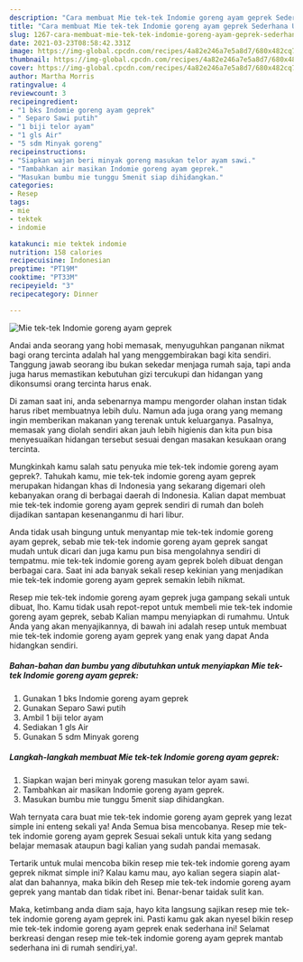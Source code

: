```yaml
---
description: "Cara membuat Mie tek-tek Indomie goreng ayam geprek Sederhana Untuk Jualan"
title: "Cara membuat Mie tek-tek Indomie goreng ayam geprek Sederhana Untuk Jualan"
slug: 1267-cara-membuat-mie-tek-tek-indomie-goreng-ayam-geprek-sederhana-untuk-jualan
date: 2021-03-23T08:58:42.331Z
image: https://img-global.cpcdn.com/recipes/4a82e246a7e5a8d7/680x482cq70/mie-tek-tek-indomie-goreng-ayam-geprek-foto-resep-utama.jpg
thumbnail: https://img-global.cpcdn.com/recipes/4a82e246a7e5a8d7/680x482cq70/mie-tek-tek-indomie-goreng-ayam-geprek-foto-resep-utama.jpg
cover: https://img-global.cpcdn.com/recipes/4a82e246a7e5a8d7/680x482cq70/mie-tek-tek-indomie-goreng-ayam-geprek-foto-resep-utama.jpg
author: Martha Morris
ratingvalue: 4
reviewcount: 3
recipeingredient:
- "1 bks Indomie goreng ayam geprek"
- " Separo Sawi putih"
- "1 biji telor ayam"
- "1 gls Air"
- "5 sdm Minyak goreng"
recipeinstructions:
- "Siapkan wajan beri minyak goreng masukan telor ayam sawi."
- "Tambahkan air masikan Indomie goreng ayam geprek."
- "Masukan bumbu mie tunggu 5menit siap dihidangkan."
categories:
- Resep
tags:
- mie
- tektek
- indomie

katakunci: mie tektek indomie 
nutrition: 158 calories
recipecuisine: Indonesian
preptime: "PT19M"
cooktime: "PT33M"
recipeyield: "3"
recipecategory: Dinner

---
```



![Mie tek-tek Indomie goreng ayam geprek](https://img-global.cpcdn.com/recipes/4a82e246a7e5a8d7/680x482cq70/mie-tek-tek-indomie-goreng-ayam-geprek-foto-resep-utama.jpg)

Andai anda seorang yang hobi memasak, menyuguhkan panganan nikmat bagi orang tercinta adalah hal yang menggembirakan bagi kita sendiri. Tanggung jawab seorang ibu bukan sekedar menjaga rumah saja, tapi anda juga harus memastikan kebutuhan gizi tercukupi dan hidangan yang dikonsumsi orang tercinta harus enak.

Di zaman  saat ini, anda sebenarnya mampu mengorder olahan instan tidak harus ribet membuatnya lebih dulu. Namun ada juga orang yang memang ingin memberikan makanan yang terenak untuk keluarganya. Pasalnya, memasak yang diolah sendiri akan jauh lebih higienis dan kita pun bisa menyesuaikan hidangan tersebut sesuai dengan masakan kesukaan orang tercinta. 



Mungkinkah kamu salah satu penyuka mie tek-tek indomie goreng ayam geprek?. Tahukah kamu, mie tek-tek indomie goreng ayam geprek merupakan hidangan khas di Indonesia yang sekarang digemari oleh kebanyakan orang di berbagai daerah di Indonesia. Kalian dapat membuat mie tek-tek indomie goreng ayam geprek sendiri di rumah dan boleh dijadikan santapan kesenanganmu di hari libur.

Anda tidak usah bingung untuk menyantap mie tek-tek indomie goreng ayam geprek, sebab mie tek-tek indomie goreng ayam geprek sangat mudah untuk dicari dan juga kamu pun bisa mengolahnya sendiri di tempatmu. mie tek-tek indomie goreng ayam geprek boleh dibuat dengan berbagai cara. Saat ini ada banyak sekali resep kekinian yang menjadikan mie tek-tek indomie goreng ayam geprek semakin lebih nikmat.

Resep mie tek-tek indomie goreng ayam geprek juga gampang sekali untuk dibuat, lho. Kamu tidak usah repot-repot untuk membeli mie tek-tek indomie goreng ayam geprek, sebab Kalian mampu menyiapkan di rumahmu. Untuk Anda yang akan menyajikannya, di bawah ini adalah resep untuk membuat mie tek-tek indomie goreng ayam geprek yang enak yang dapat Anda hidangkan sendiri.

<!--inarticleads1-->

##### Bahan-bahan dan bumbu yang dibutuhkan untuk menyiapkan Mie tek-tek Indomie goreng ayam geprek:

1. Gunakan 1 bks Indomie goreng ayam geprek
1. Gunakan  Separo Sawi putih
1. Ambil 1 biji telor ayam
1. Sediakan 1 gls Air
1. Gunakan 5 sdm Minyak goreng




<!--inarticleads2-->

##### Langkah-langkah membuat Mie tek-tek Indomie goreng ayam geprek:

1. Siapkan wajan beri minyak goreng masukan telor ayam sawi.
1. Tambahkan air masikan Indomie goreng ayam geprek.
1. Masukan bumbu mie tunggu 5menit siap dihidangkan.




Wah ternyata cara buat mie tek-tek indomie goreng ayam geprek yang lezat simple ini enteng sekali ya! Anda Semua bisa mencobanya. Resep mie tek-tek indomie goreng ayam geprek Sesuai sekali untuk kita yang sedang belajar memasak ataupun bagi kalian yang sudah pandai memasak.

Tertarik untuk mulai mencoba bikin resep mie tek-tek indomie goreng ayam geprek nikmat simple ini? Kalau kamu mau, ayo kalian segera siapin alat-alat dan bahannya, maka bikin deh Resep mie tek-tek indomie goreng ayam geprek yang mantab dan tidak ribet ini. Benar-benar taidak sulit kan. 

Maka, ketimbang anda diam saja, hayo kita langsung sajikan resep mie tek-tek indomie goreng ayam geprek ini. Pasti kamu gak akan nyesel bikin resep mie tek-tek indomie goreng ayam geprek enak sederhana ini! Selamat berkreasi dengan resep mie tek-tek indomie goreng ayam geprek mantab sederhana ini di rumah sendiri,ya!.

